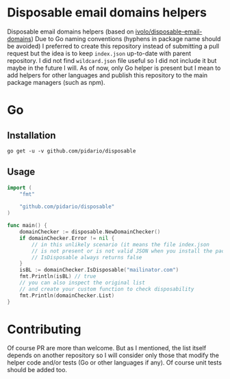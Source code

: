# Disposable email domains helpers
Disposable email domains helpers (based on [ivolo/disposable-email-domains](https://github.com/ivolo/disposable-email-domains))
Due to Go naming conventions (hyphens in package name should be avoided) I preferred to create this repository instead of submitting a pull request but the idea is to keep `index.json` up-to-date with parent repository.
I did not find `wildcard.json` file useful so I did not include it but maybe in the future I will.
As of now, only Go helper is present but I mean to add helpers for other languages and publish this repository to the main package managers (such as npm).
# Go
## Installation
```
go get -u -v github.com/pidario/disposable
```
## Usage
```go
import (
	"fmt"
	
	"github.com/pidario/disposable"
)

func main() {
	domainChecker := disposable.NewDomainChecker()
	if domainChecker.Error != nil {
		// in this unlikely scenario (it means the file index.json
		// is not present or is not valid JSON when you install the package)
		// IsDisposable always returns false
	}
	isBL := domainChecker.IsDisposable("mailinator.com")
	fmt.Println(isBL) // true
	// you can also inspect the original list
	// and create your custom function to check disposability
	fmt.Println(domainChecker.List)
}
```
# Contributing
Of course PR are more than welcome. But as I mentioned, the list itself depends on another repository so I will consider only those that modify the helper code and/or tests (Go or other languages if any). Of course unit tests should be added too.